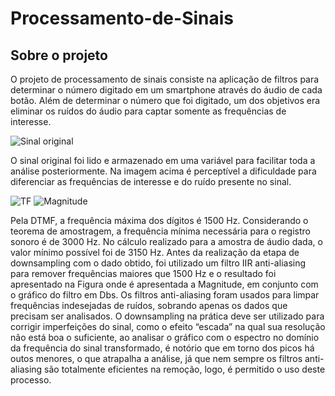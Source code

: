 # Processamento-de-Sinais

## Sobre o projeto

O projeto de processamento de sinais consiste na aplicação de filtros para determinar o número digitado em um smartphone através do áudio de cada botão. Além de determinar o número que foi digitado, um dos objetivos era eliminar os ruídos do áudio para captar somente as frequências de interesse.

![Sinal original](https://user-images.githubusercontent.com/83102320/134104379-a92d6d90-dde2-4d9d-871b-64d2d740a2a9.JPG)

O sinal original foi lido e armazenado em uma variável para facilitar toda a análise posteriormente. Na imagem acima é perceptível a dificuldade para diferenciar as frequências de interesse e do ruído presente no sinal.

![TF](https://user-images.githubusercontent.com/83102320/134104968-098f8c41-4de0-4e25-8a0a-eccebe502340.JPG)
![Magnitude](https://user-images.githubusercontent.com/83102320/134104977-721ac89c-91c3-4696-8034-af317d224564.JPG)

  Pela DTMF, a frequência máxima dos dígitos é 1500 Hz. Considerando o teorema de amostragem, a frequência mínima necessária para o registro sonoro é de 3000 Hz. No cálculo realizado para a amostra de áudio dada, o valor mínimo possível foi de 3150 Hz. Antes da realização da etapa de downsampling com o dado obtido, foi utilizado um filtro IIR anti-aliasing para remover frequências maiores que 1500 Hz e o resultado foi apresentado na Figura onde é apresentada a Magnitude, em conjunto com o gráfico do filtro em Dbs.
  Os filtros anti-aliasing foram usados para limpar frequências indesejadas de ruídos, sobrando apenas os dados que precisam ser analisados. O downsampling na prática deve ser utilizado para corrigir imperfeições do sinal, como o efeito “escada” na qual sua resolução não está boa o suficiente, ao analisar o gráfico com o espectro no domínio da frequência do sinal transformado, é notório que em torno dos picos há outos menores, o que atrapalha a análise, já que nem sempre os filtros anti-aliasing são totalmente eficientes na remoção, logo, é permitido o uso deste processo.
